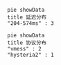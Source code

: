 
```mermaid
pie showData
title 延迟分布
"204-574ms" : 3
```
```mermaid
pie showData
title 协议分布
"vmess" : 2
"hysteria2" : 1
```